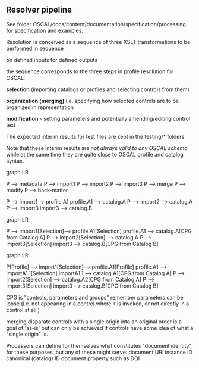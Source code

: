## Resolver pipeline

See folder OSCAL/docs/content/documentation/specification/processing for specification and examples.


Resolution is conceived as a sequence of three XSLT transformations to be performed in sequence

on defined inputs for defined outputs

the sequence corresponds to the three steps in profile resolution for OSCAL:

**selection** (importing catalogs or profiles and selecting controls from them)

**organization (merging)** i.e. specifying how selected controls are to be organized in representation

**modification** - setting parameters and potentially amending/editing control text

The expected interim results for test files are kept in the testing/\* folders

Note that these interim results are *not always valid to any OSCAL schema* while at the same time they are quite close to OSCAL profile and catalog syntax.


graph LR

P --> metadata
P --> import1
P --> import2
P --> import3
P --> merge
P --> modify
P --> back-matter

P --> import1--> profile.A1
profile.A1 --> catalog.A
P --> import2 --> catalog.A
P --> import3 
import3 --> catalog.B

graph LR

P --> import1[Selection]--> profile.A1[Selection]
profile.A1 --> catalog.A[CPG from Catalog A]
P --> import2[Selection] --> catalog.A
P --> import3[Selection] 
import3 --> catalog.B[CPG from Catalog B]

graph LR

P[Profile] --> import1[Selection]--> profile.A1[Profile]
profile.A1 --> importA1.1[Selection]
importA1.1 --> catalog.A1[CPG from Catalog A]
P --> import2[Selection] --> catalog.A2[CPG from Catalog A]
P --> import3[Selection] 
import3 --> catalog.B[CPG from Catalog B]

CPG is "controls, parameters and groups" remember parameters can be loose (i.e. not appearing in a control where it is invoked, or not directly in a control at all.)

merging disparate controls with a single origin into an original order is a goal of 'as-is' but can only be achieved if controls have some idea of what a "single origin" is.

Processors can define for themselves what constitutes "document identity" for these purposes, but any of these might serve:
document URI
instance ID
canonical (catalog) ID
document property such as DOI





